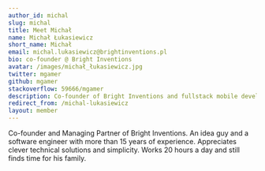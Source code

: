 ```yaml
---
author_id: michal
slug: michal
title: Meet Michał
name: Michał Łukasiewicz
short_name: Michał
email: michal.lukasiewicz@brightinventions.pl
bio: co-founder @ Bright Inventions
avatar: /images/michał_łukasiewicz.jpg
twitter: mgamer
github: mgamer
stackoverflow: 59666/mgamer
description: Co-founder of Bright Inventions and fullstack mobile developer
redirect_from: /michal-lukasiewicz
layout: member
---
```


Co-founder and Managing Partner of Bright Inventions. An idea guy and a software engineer with more than 15 years of experience. Appreciates clever technical solutions and simplicity. Works 20 hours a day and still finds time for his family.
